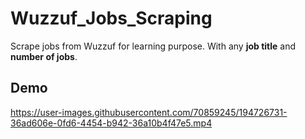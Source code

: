 # Wuzzuf_Jobs_Scraping
 Scrape jobs from Wuzzuf for learning purpose.
 With any **job title** and **number of jobs**.
 ## Demo
 

https://user-images.githubusercontent.com/70859245/194726731-36ad606e-0fd6-4454-b942-36a10b4f47e5.mp4

